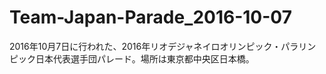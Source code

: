 # Team-Japan-Parade_2016-10-07
2016年10月7日に行われた、2016年リオデジャネイロオリンピック・パラリンピック日本代表選手団パレード。場所は東京都中央区日本橋。
